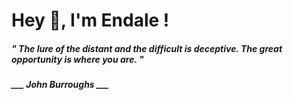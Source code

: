 <h1 title="head"> Hey 👋, I'm Endale !</h1>

**<h5><i>" The lure of the distant and the difficult is deceptive. The great opportunity is where you are. "</i></h5>**

*<b>___ John Burroughs ___</b>*
